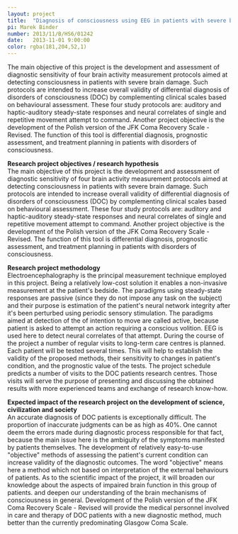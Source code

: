 ```yaml
---
layout: project
title:  "Diagnosis of consciousness using EEG in patients with severe brain damage"
pi: Marek Binder
number: 2013/11/B/HS6/01242
date:   2013-11-01 9:00:00
color: rgba(181,204,52,1)
---
```


The main objective of this project is the development and assessment of diagnostic sensitivity of four brain activity measurement protocols aimed at detecting consciousness in patients with severe brain damage. Such protocols are intended to increase overall validity of differential diagnosis of disorders of consciousness (DOC) by complementing clinical scales based on behavioural assessment. These four study protocols are: auditory and haptic-auditory steady-state responses and neural correlates of single and repetitive movement attempt to command. Another project objective is the development of the Polish version of the JFK Coma Recovery Scale - Revised. The function of this tool is differential diagnosis, prognostic assessment, and treatment planning in patients with disorders of consciousness.


**Research project objectives / research hypothesis**  
The main objective of this project is the development and assessment of diagnostic sensitivity of four brain activity measurement protocols aimed at detecting consciousness in patients with severe brain damage. Such protocols are intended to increase overall validity of differential diagnosis of disorders of consciousness (DOC) by complementing clinical scales based on behavioural assessment. These four study protocols are: auditory and haptic-auditory steady-state responses and neural correlates of single and repetitive movement attempt to command.
Another project objective is the development of the Polish version of the JFK Coma Recovery Scale - Revised. The function of this tool is differential diagnosis, prognostic assessment, and treatment planning in patients with disorders of consciousness.

**Research project methodology**  
Electroencephalography is the principal measurement technique employed in this project. Being a relatively low-cost solution it enables a non-invasive measurement at the patient's bedside.
The paradigms using steady-state responses are passive (since they do not impose any task on the subject) and their purpose is estimation of the patient's neural network integrity after it's been perturbed using periodic sensory stimulation. The paradigms aimed at detection of the of intention to move are called active, because patient is asked to attempt an action requiring a conscious volition. EEG is used here to detect neural correlates of that attempt.
During the course of the project a number of regular visits to long-term care centres is planned.  Each patient will be tested several times. This will help to establish the validity of the proposed methods, their sensitivity to changes in patient's condition, and the prognostic value of the tests.
The project schedule predicts a number of visits to the DOC patients research centres. Those visits will serve the purpose of presenting and discussing the obtained results with more experienced teams and exchange of research know-how.

**Expected impact of the research project on the development of science, civilization and society**  
An accurate diagnosis of DOC patients is exceptionally difficult. The proportion of inaccurate judgments can be as high as 40%. One cannot deem the errors made during diagnostic process responsible for that fact, because the main issue here is the ambiguity of the symptoms manifested by patients themselves. The development of relatively easy-to-use "objective" methods of assessing the patient's current condition can increase validity of the diagnostic outcomes. The word "objective" means here a method which not based on interpretation of the external behaviours of patients.
As to the scientific impact of the project, it will broaden our knowledge about the aspects of impaired brain function in this group of patients. and deepen our understanding of the brain mechanisms of consciousness in general.
Development of the Polish version of the JFK Coma Recovery Scale - Revised will provide the medical personnel involved in care and therapy of DOC patients with a new diagnostic method, much better than the currently predominating Glasgow Coma Scale.
